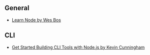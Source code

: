 ## **General**
- [Learn Node by Wes Bos](https://learnnode.com/)

## **CLI**
- [Get Started Building CLI Tools with Node.js by Kevin Cunningham](https://egghead.io/courses/get-started-building-cli-tools-with-node-js-2af0caec)
